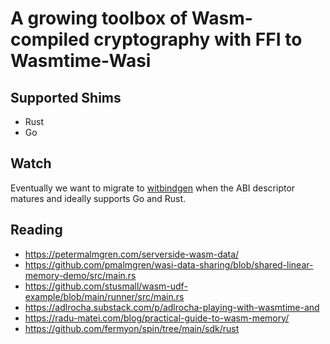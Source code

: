 # A growing toolbox of Wasm-compiled cryptography with FFI to Wasmtime-Wasi

## Supported Shims
- Rust
- Go

## Watch
Eventually we want to migrate to [witbindgen](https://github.com/bytecodealliance/wit-bindgen) when the ABI descriptor matures and ideally
supports Go and Rust.

## Reading
- https://petermalmgren.com/serverside-wasm-data/
- https://github.com/pmalmgren/wasi-data-sharing/blob/shared-linear-memory-demo/src/main.rs
- https://github.com/stusmall/wasm-udf-example/blob/main/runner/src/main.rs
- https://adlrocha.substack.com/p/adlrocha-playing-with-wasmtime-and
- https://radu-matei.com/blog/practical-guide-to-wasm-memory/
- https://github.com/fermyon/spin/tree/main/sdk/rust
